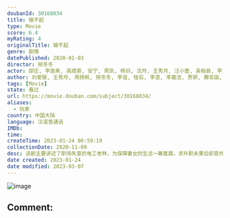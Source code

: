 ```yaml
---
doubanId: 30168034
title: 输不起
type: Movie
score: 6.4
myRating: 4
originalTitle: 输不起
genre: 剧情
datePublished: 2020-01-03
director: 邢冬冬
actor: 邵庄, 李逸男, 高煜霏, 安宁, 周凯, 杨羽, 沈月, 王秀月, 汪小壹, 吴柏辰, 李文帅, 王溢, 邢昀, 裴筝筝, 大牛, 王冬, 张宏威, 耿晓辉, 包志强, 张全蛋, 付余
author: 刘爱银, 王秀月, 周扬帆, 邢冬冬, 李谊, 桂石, 李澄, 李嘉洁, 贾妍, 滕亚函, 昕澍
tags: [Movie]
state: 看过
url: https://movie.douban.com/subject/30168034/
aliases:
  - 玩家
country: 中国大陆
language: 汉语普通话
IMDb: 
time: 
createTime: 2023-01-24 00:59:19
collectionDate: 2020-11-09
desc: 该剧主要讲述了职场失意的电工老林，为保障妻女的生活一筹莫展，求升职未果后却意外收到一笔神秘巨款，与其他四位职业、年龄各不相同的陌生男女被胁迫完成各自的指定任务，不料众人竟阴差阳错的卷入了一桩明星绑架案...
date created: 2023-01-24
date modified: 2023-03-07
---
```


![image](p2578597672.jpg)

Comment:
---
